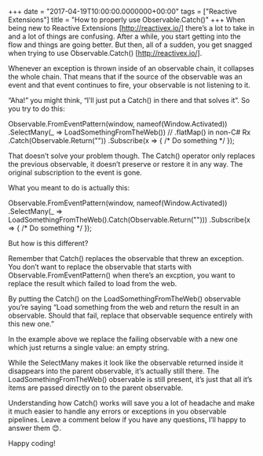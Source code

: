 +++
date = "2017-04-19T10:00:00.0000000+00:00"
tags = ["Reactive Extensions"]
title = "How to properly use Observable.Catch()"
+++
When being new to Reactive Extensions [http://reactivex.io/]  there’s a lot to
take in and a lot of things are confusing. After a while, you start getting into
the flow and things are going better. But then, all of a sudden, you get snagged
when trying to use Observable.Catch() [http://reactivex.io/].

Whenever an exception is thrown inside of an observable chain, it collapses the
whole chain. That means that if the source of the observable was an event and
that event continues to fire, your observable is not listening to it.

“Aha!” you might think, “I’ll just put a Catch() in there and that solves it”.
So you try to do this:

Observable.FromEventPattern(window, nameof(Window.Activated))
    .SelectMany(_ => LoadSomethingFromTheWeb()) // .flatMap() in non-C# Rx
    .Catch(Observable.Return("")) .Subscribe(x => { /* Do something */ });


That doesn’t solve your problem though. The Catch()  operator only replaces the
previous observable, it doesn’t preserve or restore it in any way. The original
subscription to the event is gone.

What you meant to do is actually this:

Observable.FromEventPattern(window, nameof(Window.Activated))
    .SelectMany(_ => LoadSomethingFromTheWeb().Catch(Observable.Return("")))
    .Subscribe(x => { /* Do something */ });


But how is this different?

Remember that Catch()  replaces the observable that threw an exception. You
don’t want to replace the observable that starts with 
Observable.FromEventPattern()  when there’s an excption, you want to replace the
result which failed to load from the web.

By putting the Catch()  on the LoadSomethingFromTheWeb()  observable you’re
saying “Load something from the web and return the result in an observable.
Should that fail, replace that observable sequence entirely with this new one.”

In the example above we replace the failing observable with a new one which just
returns a single value: an empty string.

While the SelectMany  makes it look like the observable returned inside it
disappears into the parent observable, it’s actually still there. The 
LoadSomethingFromTheWeb()  observable is still present, it’s just that all it’s
items are passed directly on to the parent observable.

Understanding how Catch()  works will save you a lot of headache and make it
much easier to handle any errors or exceptions in you observable pipelines.
Leave a comment below if you have any questions, I’ll happy to answer them 😊.

Happy coding!
